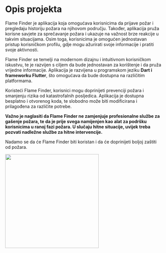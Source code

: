 <h1>Opis projekta</h1>

Flame Finder je aplikacija koja omogućava korisnicima da prijave požar i pregledaju historiju požara na njihovom području. Također, aplikacija pruža korisne savjete za sprečavanje požara i ukazuje na važnost brze reakcije u takvim situacijama. Osim toga, korisnicima je omogućen jednostavan pristup korisničkom profilu, gdje mogu ažurirati svoje informacije i pratiti svoje aktivnosti.

Flame Finder se temelji na modernom dizajnu i intuitivnom korisničkom iskustvu, te je razvijen s ciljem da bude jednostavan za korištenje i da pruža vrijedne informacije. Aplikacija je razvijena u programskom jeziku <b>Dart i frameworku Flutter</b>, što omogućava da bude dostupna na različitim platformama.

Koristeći Flame Finder, korisnici mogu doprinijeti prevenciji požara i smanjenju rizika od katastrofalnih posljedica. Aplikacija je dostupna besplatno i otvorenog koda, te slobodno može biti modificirana i prilagođena za različite potrebe.

<b>Važno je naglasiti da Flame Finder ne zamjenjuje profesionalne službe za gašenje požara, te da je prije svega namijenjen kao alat za podršku korisnicima u ranoj fazi požara. U slučaju hitne situacije, uvijek treba pozvati nadležne službe za hitne intervencije.</b>

Nadamo se da će Flame Finder biti koristan i da će doprinijeti boljoj zaštiti od požara.

<img width="300" src="https://user-images.githubusercontent.com/59146488/259889156-638906fb-f397-411a-a314-f2cb558797f7.png">
